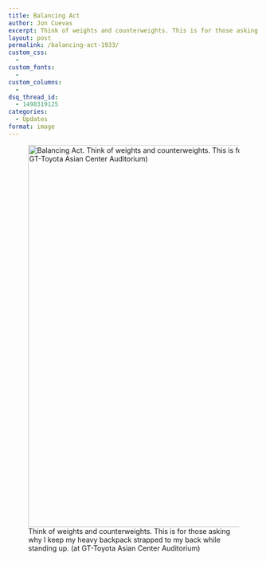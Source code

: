 ```yaml
---
title: Balancing Act
author: Jon Cuevas
excerpt: Think of weights and counterweights. This is for those asking why I keep my heavy backpack strapped to my back while standing up.
layout: post
permalink: /balancing-act-1933/
custom_css:
  - 
custom_fonts:
  - 
custom_columns:
  - 
dsq_thread_id:
  - 1498319125
categories:
  - Updates
format: image
---
```

<figure class="figure alignnone"><img title="Balancing Act" alt="Balancing Act. Think of weights and counterweights. This is for those asking why I keep my heavy backpack strapped to my back while standing up. (at GT-Toyota Asian Center Auditorium)" src="http://archondigital.com/wp-content/uploads/20130713-233703.jpg" width="1024" height="768" /><figcaption>Think of weights and counterweights. This is for those asking why I keep my heavy backpack strapped to my back while standing up. (at GT-Toyota Asian Center Auditorium)</figcaption></figure>